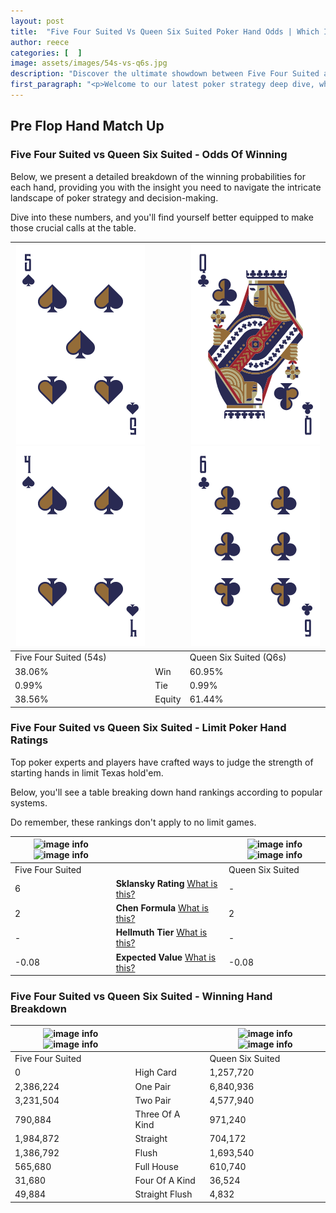 ```yaml
---
layout: post
title:  "Five Four Suited Vs Queen Six Suited Poker Hand Odds | Which Is The Better Hand In Poker? A Complete Guide"
author: reece
categories: [  ]
image: assets/images/54s-vs-q6s.jpg
description: "Discover the ultimate showdown between Five Four Suited and Queen Six Suited in poker! Uncover the odds, strategies, and scenarios where one hand triumphs over the other. Get ready to up your poker game with this thrilling analysis."
first_paragraph: "<p>Welcome to our latest poker strategy deep dive, where we're pitting two distinct hands against each other in a high-stakes showdown: Five Four Suited vs Queen Six Suited.</p><p>In the dynamic world of poker, every decision counts, and knowing which hand holds the upper hand is key to your success at the table.</p><p>In this article, we'll dissect these two hands, explore the scenarios where one dominates the other, and equip you with the knowledge to make strategic choices that can tip the odds in your favor.</p><p>Get ready to unravel the intriguing dynamics of these poker hands and elevate your game to new heights.</p>"
---
```




[comment]: # (sp0)

## Pre Flop Hand Match Up

<div class="table hand-ratings" markdown="1"> 



### Five Four Suited vs Queen Six Suited - Odds Of Winning

Below, we present a detailed breakdown of the winning probabilities for each hand, providing you with the insight you need to navigate the intricate landscape of poker strategy and decision-making. 

Dive into these numbers, and you'll find yourself better equipped to make those crucial calls at the table.


    
| ![image info](assets/images/hand1/5.png) ![image info](assets/images/hand1/4.png) |  | ![image info](assets/images/hand2/q.png) ![image info](assets/images/hand2/6.png) |
| -------- | -------- | -------- |
| Five Four Suited (54s) |  | Queen Six Suited (Q6s) |
| 38.06% | Win | 60.95% |
| 0.99% | Tie | 0.99% |
| 38.56% | Equity | 61.44% |




[comment]: # (sp1)



### Five Four Suited vs Queen Six Suited - Limit Poker Hand Ratings

Top poker experts and players have crafted ways to judge the strength of starting hands in limit Texas hold'em. 

Below, you'll see a table breaking down hand rankings according to popular systems. 

Do remember, these rankings don't apply to no limit games.


    
| ![image info](https://www.riverpairs.com/assets/images/hand1/5.png) ![image info](https://www.riverpairs.com/assets/images/hand1/4.png) |  | ![image info](https://www.riverpairs.com/assets/images/hand2/q.png) ![image info](https://www.riverpairs.com/assets/images/hand2/6.png) |
| -------- | -------- | -------- |
| Five Four Suited |  | Queen Six Suited |
| 6 | **Sklansky Rating** [What is this?](/sklansky-rating-explained) | - |
| 2 | **Chen Formula** [What is this?](/chen-formula-explained) | 2 |
| - | **Hellmuth Tier** [What is this?](/Hellmuth-tier-explained) | - |
| -0.08 | **Expected Value** [What is this?](/expected-value-explained) | -0.08 |




[comment]: # (sp2)



### Five Four Suited vs Queen Six Suited - Winning Hand Breakdown


    
| ![image info](https://www.riverpairs.com/assets/images/hand1/5.png) ![image info](https://www.riverpairs.com/assets/images/hand1/4.png) |  | ![image info](https://www.riverpairs.com/assets/images/hand2/q.png) ![image info](https://www.riverpairs.com/assets/images/hand2/6.png) |
| -------- | -------- | -------- |
| Five Four Suited |  | Queen Six Suited |
| 0 | High Card | 1,257,720 |
| 2,386,224 | One Pair | 6,840,936 |
| 3,231,504 | Two Pair | 4,577,940 |
| 790,884 | Three Of A Kind | 971,240 |
| 1,984,872 | Straight | 704,172 |
| 1,386,792 | Flush | 1,693,540 |
| 565,680 | Full House | 610,740 |
| 31,680 | Four Of A Kind | 36,524 |
| 49,884 | Straight Flush | 4,832 |




[comment]: # (sp3)



</div>

[comment]: # (sp4)



[comment]: # (sp5)

